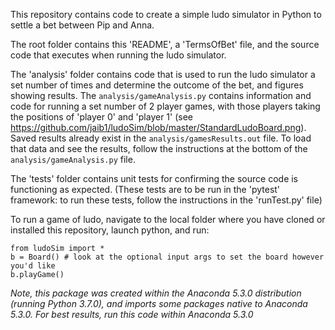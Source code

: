 This repository contains code to create a simple ludo simulator in Python to settle a bet between Pip and Anna.

The root folder contains this 'README', a 'TermsOfBet' file, and the source code that executes when running the ludo simulator. 

The 'analysis' folder contains code that is used to run the ludo simulator a set number of times and determine the outcome of the bet, and figures showing results. The `analysis/gameAnalysis.py` contains information and code for running a set number of 2 player games, with those players taking the positions of 'player 0' and 'player 1' (see https://github.com/jaib1/ludoSim/blob/master/StandardLudoBoard.png). Saved results already exist in the `analysis/gamesResults.out` file. To load that data and see the results, follow the instructions at the bottom of the `analysis/gameAnalysis.py` file. 

The 'tests' folder contains unit tests for confirming the source code is functioning as expected. (These tests are to be run in the 'pytest' framework: to run these tests, follow the instructions in the 'runTest.py' file) 

To run a game of ludo, navigate to the local folder where you have cloned or installed this repository, launch python, and run:
```
from ludoSim import *
b = Board() # look at the optional input args to set the board however you'd like
b.playGame()
```

*Note, this package was created within the Anaconda 5.3.0 distribution (running Python 3.7.0), and imports some packages native to Anaconda 5.3.0. For best results, run this code within Anaconda 5.3.0*